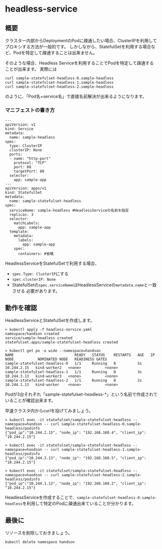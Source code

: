 # headless-service

## 概要

クラスター内部からDeploymentのPodに疎通したい場合、ClusterIPを利用してプロキシする方法が一般的です。
しかしながら、StatefulSetを利用する場合など、Podを特定して疎通することは出来ません。

そのような場合、Headless Serviceを利用することでPodを特定して疎通することが出来ます。
実際には
```
curl sample-statefulset-headless-0.sample-headless
curl sample-statefulset-headless-1.sample-headless
curl sample-statefulset-headless-2.sample-headless
```
のように、「Pod名+service名」で直接名前解決が出来るようになります。

### マニフェストの書き方

```
---
apiVersion: v1
kind: Service
metadata:
  name: sample-headless
spec:
  type: ClusterIP
  clusterIP: None
  ports:
  - name: "http-port"
    protocol: "TCP"
    port: 80
    targetPort: 80
  selector:
    app: sample-app
---
apiVersion: apps/v1
kind: StatefulSet
metadata:
  name: sample-statefulset-headless
spec:
  serviceName: sample-headless #HeadlessServiceの名前を指定
  replicas: 3
  selector:
    matchLabels:
      app: sample-app
  template:
    metadata:
      labels:
        app: sample-app
    spec:
      containers: #省略
```
HeadlessServiceをStatefulSetで利用する場合、
- `spec.Type: ClusterIP`にする
- `spec.clusterIP: None`
- StatefulSetの`spec.serviceName`はHeadlessServiceの`metadata.name`と一致させる
必要があります。

## 動作を確認

HeadlessServiceとStatefulSetを作成します。

```
> kubectl apply -f headless-service.yaml
namespace/handson created
service/sample-headless created
statefulset.apps/sample-statefulset-headless created

> kubectl get po -o wide --namespace=handson
NAME                            READY   STATUS    RESTARTS   AGE   IP            NODE           NOMINATED NODE   READINESS GATES
sample-statefulset-headless-0   1/1     Running   0          5s    10.244.2.15   kind-worker2   <none>           <none>
sample-statefulset-headless-1   1/1     Running   0          3s    10.244.3.13   kind-worker3   <none>           <none>
sample-statefulset-headless-2   1/1     Running   0          2s    10.244.1.13   kind-worker    <none>           <none>
```

Podが3台それぞれ「sample-statefulset-headless-*」という名前で作成されていることが確認出来ます。

早速クラスタ内からcurlを投げてみましょう。

```
> kubectl exec -it statefulset/sample-statefulset-headless --namespace=handson -- curl sample-statefulset-headless-0.sample-headless/podinfo
{"pod_ip":"10.244.2.15", "node_ip": "192.168.160.4", "client_ip": "10.244.2.15"}

> kubectl exec -it statefulset/sample-statefulset-headless --namespace=handson -- curl sample-statefulset-headless-1.sample-headless/podinfo
{"pod_ip":"10.244.3.13", "node_ip": "192.168.160.5", "client_ip": "10.244.2.15"}

> kubectl exec -it statefulset/sample-statefulset-headless --namespace=handson -- curl sample-statefulset-headless-2.sample-headless/podinfo
{"pod_ip":"10.244.1.13", "node_ip": "192.168.160.2", "client_ip": "10.244.2.15"}
```

HeadlessServiceを作成することで、`sample-statefulset-headless-0.sample-headless`を利用して特定のPodに疎通出来ていることが分かります。

## 最後に

リソースを削除しておきましょう。
```
kubectl delete namespace handson
```